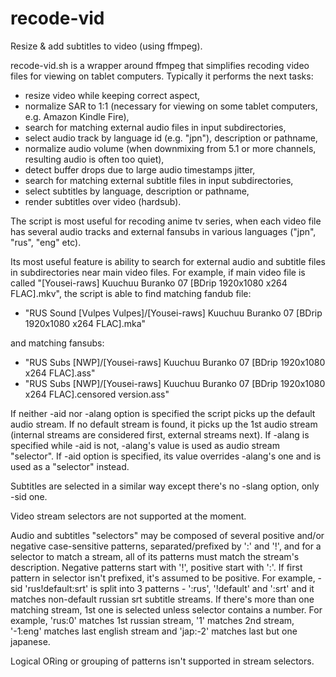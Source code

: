 # recode-vid
Resize &amp; add subtitles to video (using ffmpeg).

recode-vid.sh is a wrapper around ffmpeg that simplifies recoding video
files for viewing on tablet computers. Typically it performs the next
tasks:
* resize video while keeping correct aspect,
* normalize SAR to 1:1 (necessary for viewing on some tablet
  computers, e.g. Amazon Kindle Fire),
* search for matching external audio files in input subdirectories,
* select audio track by language id (e.g. "jpn"), description or
  pathname,
* normalize audio volume (when downmixing from 5.1 or more channels,
  resulting audio is often too quiet),
* detect buffer drops due to large audio timestamps jitter,
* search for matching external subtitle files in input subdirectories,
* select subtitles by language, description or pathname,
* render subtitles over video (hardsub).

The script is most useful for recoding anime tv series, when each video
file has several audio tracks and external fansubs in various languages
("jpn", "rus", "eng" etc).

Its most useful feature is ability to search for external audio and
subtitle files in subdirectories near main video files. For example, if
main video file is called
"[Yousei-raws] Kuuchuu Buranko 07 [BDrip 1920x1080 x264 FLAC].mkv",
the script is able to find matching fandub file:
* "RUS Sound [Vulpes Vulpes]/[Yousei-raws] Kuuchuu Buranko 07 [BDrip 1920x1080 x264 FLAC].mka"

and matching fansubs:
* "RUS Subs [NWP]/[Yousei-raws] Kuuchuu Buranko 07 [BDrip 1920x1080 x264 FLAC].ass"
* "RUS Subs [NWP]/[Yousei-raws] Kuuchuu Buranko 07 [BDrip 1920x1080 x264 FLAC].censored version.ass"

If neither -aid nor -alang option is specified the script picks up the
default audio stream. If no default stream is found, it picks up the
1st audio stream (internal streams are considered first, external
streams next). If -alang is specified while -aid is not, -alang's value
is used as audio stream "selector". If -aid option is specified, its
value overrides -alang's one and is used as a "selector" instead.

Subtitles are selected in a similar way except there's no -slang
option, only -sid one.

Video stream selectors are not supported at the moment.

Audio and subtitles "selectors" may be composed of several positive
and/or negative case-sensitive patterns, separated/prefixed by ':' and
'!', and for a selector to match a stream, all of its patterns must
match the stream's description. Negative patterns start with '!',
positive start with ':'. If first pattern in selector isn't prefixed,
it's assumed to be positive.  For example, -sid 'rus!default:srt' is
split into 3 patterns - ':rus', '!default' and ':srt' and it matches
non-default russian srt subtitle streams. If there's more than one
matching stream, 1st one is selected unless selector contains a number.
For example, 'rus:0' matches 1st russian stream, '1' matches 2nd
stream, '-1:eng' matches last english stream and 'jap:-2' matches last
but one japanese.

Logical ORing or grouping of patterns isn't supported in stream
selectors.
